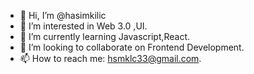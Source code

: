 - 👋 Hi, I’m @hasimkilic 
- 👀 I’m interested in Web 3.0 ,UI. 
- 🌱 I’m currently learning Javascript,React.
- 💞️ I’m looking to collaborate on Frontend Development.
- 📫 How to reach me: hsmklc33@gmail.com.

<!---
hasimkilic/hasimkilic is a ✨ special ✨ repository because its `README.md` (this file) appears on your GitHub profile.
You can click the Preview link to take a look at your changes.
--->
